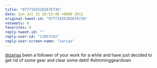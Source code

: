 ```yaml
---
title: "97771935202676736"
date: Sun Jul 31 20:53:40 +0000 2011
original-tweet-id: "97771935202676736"
retweets: 0
favorites: 0
reply-tweet-id: ""
reply-user-id: "11057242"
reply-user-screen-name: "zarias"
---
```

<a href="https://twitter.com/zarias">@zarias</a> been a follower of your work for a while and have just decided to get rid of some gear and clear some debt! #slimminggeardown
